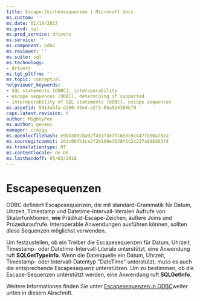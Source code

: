 ```yaml
---
title: Escape-Zeichensequenzen | Microsoft Docs
ms.custom: ''
ms.date: 01/19/2017
ms.prod: sql
ms.prod_service: drivers
ms.service: ''
ms.component: odbc
ms.reviewer: ''
ms.suite: sql
ms.technology:
- drivers
ms.tgt_pltfrm: ''
ms.topic: conceptual
helpviewer_keywords:
- SQL statements [ODBC], interoperability
- escape sequences [ODBC], determining if supported
- interoperability of SQL statements [ODBC], escape sequences
ms.assetid: 5913abfa-d280-43e4-a2f1-05a924388bf9
caps.latest.revision: 6
author: MightyPen
ms.author: genemi
manager: craigg
ms.openlocfilehash: e9bb389cba92f45373e7fc693c9c4477d50a702a
ms.sourcegitcommit: 2ddc0bfb3ce2f2b160e3638f1c2c237a898263f4
ms.translationtype: HT
ms.contentlocale: de-DE
ms.lasthandoff: 05/03/2018
---
```

# <a name="escape-sequences"></a>Escapesequenzen
ODBC definiert Escapesequenzen, die mit standard-Grammatik für Datum, Uhrzeit, Timestamp und Datetime-Intervall-literalen Aufrufe von Skalarfunktionen, **wie** Prädikat-Escape-Zeichen, äußere Joins und Prozeduraufrufe. Interoperable Anwendungen ausführen können, sollten diese Sequenzen möglichst verwenden.  
  
 Um festzustellen, ob ein Treiber die Escapesequenzen für Datum, Uhrzeit, Timestamp- oder Datetime-Intervall-Literale unterstützt, eine Anwendung ruft **SQLGetTypeInfo**. Wenn die Datenquelle ein Datum, Uhrzeit, Timestamp- oder Intervall-Datentyp "DateTime" unterstützt, muss es auch die entsprechende Escapesequenz unterstützen. Um zu bestimmen, ob die Escape-Sequenzen unterstützt werden, eine Anwendung ruft **SQLGetInfo**.  
  
 Weitere Informationen finden Sie unter [Escapesequenzen in ODBC](../../../odbc/reference/develop-app/escape-sequences-in-odbc.md)weiter unten in diesem Abschnitt.
